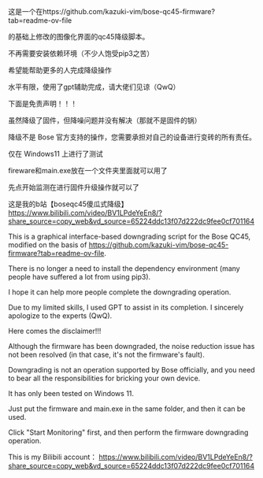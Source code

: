 这是一个在https://github.com/kazuki-vim/bose-qc45-firmware?tab=readme-ov-file  

的基础上修改的图像化界面的qc45降级脚本。  

不再需要安装依赖环境（不少人饱受pip3之苦）  

希望能帮助更多的人完成降级操作  

水平有限，使用了gpt辅助完成，请大佬们见谅（QwQ）  

下面是免责声明！！！  

虽然降级了固件，但降噪问题并没有解决（那就不是固件的锅） 

降级不是 Bose 官方支持的操作，您需要承担对自己的设备进行变砖的所有责任。  

仅在 Windows11 上进行了测试  

fireware和main.exe放在一个文件夹里面就可以用了  

先点开始监测在进行固件升级操作就可以了  

这是我的b站【boseqc45傻瓜式降级】 https://www.bilibili.com/video/BV1LPdeYeEn8/?share_source=copy_web&vd_source=65224ddc13f07d222dc9fee0cf701164  

This is a graphical interface-based downgrading script for the Bose QC45, modified on the basis of https://github.com/kazuki-vim/bose-qc45-firmware?tab=readme-ov-file.  

There is no longer a need to install the dependency environment (many people have suffered a lot from using pip3).  

I hope it can help more people complete the downgrading operation.  

Due to my limited skills, I used GPT to assist in its completion. I sincerely apologize to the experts (QwQ).  

Here comes the disclaimer!!!  

Although the firmware has been downgraded, the noise reduction issue has not been resolved (in that case, it's not the firmware's fault).  

Downgrading is not an operation supported by Bose officially, and you need to bear all the responsibilities for bricking your own device.  

It has only been tested on Windows 11.  

Just put the firmware and main.exe in the same folder, and then it can be used.  

Click "Start Monitoring" first, and then perform the firmware downgrading operation.   

This is my Bilibili account： https://www.bilibili.com/video/BV1LPdeYeEn8/?share_source=copy_web&vd_source=65224ddc13f07d222dc9fee0cf701164  



